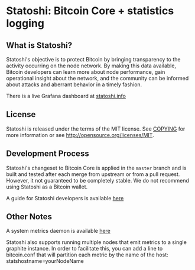 Statoshi: Bitcoin Core + statistics logging
=====================================

What is Statoshi?
----------------

Statoshi's objective is to protect Bitcoin by bringing transparency to the activity 
occurring on the node network. By making this data available, Bitcoin developers can 
learn more about node performance, gain operational insight about the network, and 
the community can be informed about attacks and aberrant behavior in a timely fashion.

There is a live Grafana dashboard at [statoshi.info](https://statoshi.info)

License
-------

Statoshi is released under the terms of the MIT license. See [COPYING](COPYING) for more
information or see http://opensource.org/licenses/MIT.

Development Process
-------

Statoshi's changeset to Bitcoin Core is applied in the `master` branch and is
built and tested after each merge from upstream or from a pull request. However,
it not guaranteed to be completely stable. We do not recommend using Statoshi
as a Bitcoin wallet.

A guide for Statoshi developers is available [here](https://blog.lopp.net/statoshi-developer-s-guide/)

Other Notes
-------
A system metrics daemon is available [here](https://github.com/jlopp/bitcoin-utils/blob/master/systemMetricsDaemon.py)

Statoshi also supports running multiple nodes that emit metrics to a single graphite instance. 
In order to facilitate this, you can add a line to bitcoin.conf that will partition each 
metric by the name of the host: statshostname=yourNodeName
